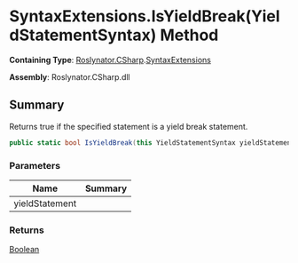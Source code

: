 # SyntaxExtensions\.IsYieldBreak\(YieldStatementSyntax\) Method

**Containing Type**: [Roslynator.CSharp](../../README.md)\.[SyntaxExtensions](../README.md)

**Assembly**: Roslynator\.CSharp\.dll

## Summary

Returns true if the specified statement is a yield break statement\.

```csharp
public static bool IsYieldBreak(this YieldStatementSyntax yieldStatement)
```

### Parameters

| Name | Summary |
| ---- | ------- |
| yieldStatement | |

### Returns

[Boolean](https://docs.microsoft.com/en-us/dotnet/api/system.boolean)


